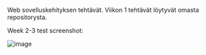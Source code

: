 Web sovelluskehityksen tehtävät. Viikon 1 tehtävät löytyvät omasta repositorysta.

Week 2-3 test screenshot:



![image](https://github.com/tuiskuna/WSK2Assignments/assets/104358542/aebbdf6d-6f10-4639-8220-dc6886fd8fa8)

